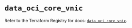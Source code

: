 # `data_oci_core_vnic`

Refer to the Terraform Registry for docs: [`data_oci_core_vnic`](https://registry.terraform.io/providers/oracle/oci/7.19.0/docs/data-sources/core_vnic).
